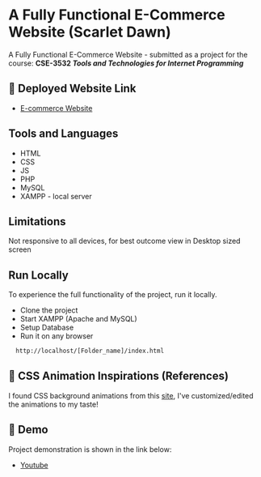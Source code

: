 
# A Fully Functional E-Commerce Website (Scarlet Dawn)

A Fully Functional E-Commerce Website - submitted as a project for the course: **CSE-3532	_Tools and Technologies for Internet Programming_**




## 🔗 Deployed Website Link
- [E-commerce Website](https://afia45.github.io/E-commerce-Website-Scarlet-Dawn-/index.html)



## Tools and Languages
- HTML
- CSS
- JS
- PHP
- MySQL
- XAMPP - local server
## Limitations

Not responsive to all devices, for best outcome view in Desktop sized screen


## Run Locally

To experience the full functionality of the project, run it locally.

- Clone the project
- Start XAMPP (Apache and MySQL)
- Setup Database
- Run it on any browser 

```bash
  http://localhost/[Folder_name]/index.html
```
## 🔗 CSS Animation Inspirations (References)
I found CSS background animations from this [site](https://freefrontend.com/css-animated-backgrounds/), I've customized/edited the animations to my taste!

## 🔗 Demo

Project demonstration is shown in the link below:
- [Youtube](https://youtu.be/VOQwNz3usGc)
